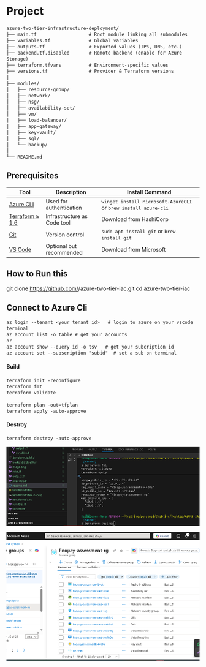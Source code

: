 

# Project
```
azure-two-tier-infrastructure-deployment/
├── main.tf                   # Root module linking all submodules
├── variables.tf              # Global variables
├── outputs.tf                # Exported values (IPs, DNS, etc.)
├── backend.tf.disabled       # Remote backend (enable for Azure Storage)
├── terraform.tfvars          # Environment-specific values
├── versions.tf               # Provider & Terraform versions
│
├── modules/
│   ├── resource-group/
│   ├── network/
│   ├── nsg/
│   ├── availability-set/
│   ├── vm/
│   ├── load-balancer/
│   ├── app-gateway/
│   ├── key-vault/
│   ├── sql/
│   └── backup/
│
└── README.md                
```

## Prerequisites

| Tool                                                                       | Description                 | Install Command                                                 |
| -------------------------------------------------------------------------- | --------------------------- | --------------------------------------------------------------- |
| [Azure CLI](https://learn.microsoft.com/en-us/cli/azure/install-azure-cli) | Used for authentication     | `winget install Microsoft.AzureCLI` or `brew install azure-cli` |
| [Terraform ≥ 1.6](https://developer.hashicorp.com/terraform/downloads)     | Infrastructure as Code tool | Download from HashiCorp                                         |
| [Git](https://git-scm.com/)                                                | Version control             | `sudo apt install git` or `brew install git`                    |
| [VS Code](https://code.visualstudio.com/)                                  | Optional but recommended    | Download from Microsoft                                         |


## How to Run this

git clone https://github.com/<your-org>/azure-two-tier-iac.git
cd azure-two-tier-iac


## Connect to Azure Cli 
```
az login --tenant <your tenant id>   # login to azure on your vscode terminal
az account list -o table # get your accounts
or
az account show --query id -o tsv   # get your subcription id
az account set --subscription "subid"  # set a sub on terminal
```

#### Build 
```
terraform init -reconfigure
terraform fmt
terraform validate

terraform plan -out=tfplan
terraform apply -auto-approve
```

####  Destroy
```
terraform destroy -auto-approve
```

![alt text](image-1.png)

![alt text](image.png)